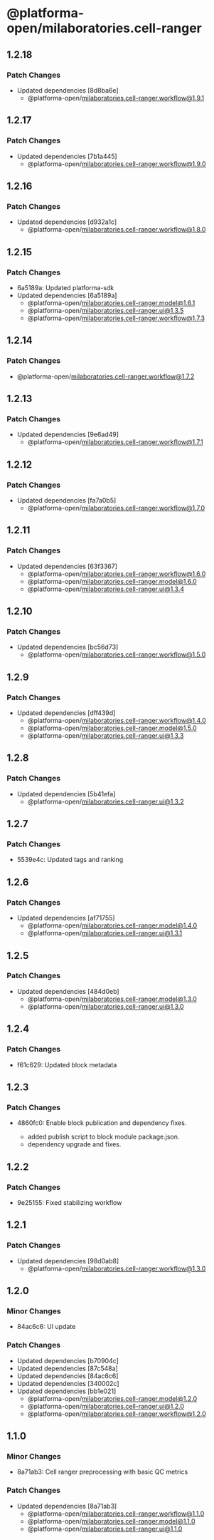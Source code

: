 # @platforma-open/milaboratories.cell-ranger

## 1.2.18

### Patch Changes

- Updated dependencies [8d8ba6e]
  - @platforma-open/milaboratories.cell-ranger.workflow@1.9.1

## 1.2.17

### Patch Changes

- Updated dependencies [7b1a445]
  - @platforma-open/milaboratories.cell-ranger.workflow@1.9.0

## 1.2.16

### Patch Changes

- Updated dependencies [d932a1c]
  - @platforma-open/milaboratories.cell-ranger.workflow@1.8.0

## 1.2.15

### Patch Changes

- 6a5189a: Updated platforma-sdk
- Updated dependencies [6a5189a]
  - @platforma-open/milaboratories.cell-ranger.model@1.6.1
  - @platforma-open/milaboratories.cell-ranger.ui@1.3.5
  - @platforma-open/milaboratories.cell-ranger.workflow@1.7.3

## 1.2.14

### Patch Changes

- @platforma-open/milaboratories.cell-ranger.workflow@1.7.2

## 1.2.13

### Patch Changes

- Updated dependencies [9e6ad49]
  - @platforma-open/milaboratories.cell-ranger.workflow@1.7.1

## 1.2.12

### Patch Changes

- Updated dependencies [fa7a0b5]
  - @platforma-open/milaboratories.cell-ranger.workflow@1.7.0

## 1.2.11

### Patch Changes

- Updated dependencies [63f3367]
  - @platforma-open/milaboratories.cell-ranger.workflow@1.6.0
  - @platforma-open/milaboratories.cell-ranger.model@1.6.0
  - @platforma-open/milaboratories.cell-ranger.ui@1.3.4

## 1.2.10

### Patch Changes

- Updated dependencies [bc56d73]
  - @platforma-open/milaboratories.cell-ranger.workflow@1.5.0

## 1.2.9

### Patch Changes

- Updated dependencies [dff439d]
  - @platforma-open/milaboratories.cell-ranger.workflow@1.4.0
  - @platforma-open/milaboratories.cell-ranger.model@1.5.0
  - @platforma-open/milaboratories.cell-ranger.ui@1.3.3

## 1.2.8

### Patch Changes

- Updated dependencies [5b41efa]
  - @platforma-open/milaboratories.cell-ranger.ui@1.3.2

## 1.2.7

### Patch Changes

- 5539e4c: Updated tags and ranking

## 1.2.6

### Patch Changes

- Updated dependencies [af71755]
  - @platforma-open/milaboratories.cell-ranger.model@1.4.0
  - @platforma-open/milaboratories.cell-ranger.ui@1.3.1

## 1.2.5

### Patch Changes

- Updated dependencies [484d0eb]
  - @platforma-open/milaboratories.cell-ranger.model@1.3.0
  - @platforma-open/milaboratories.cell-ranger.ui@1.3.0

## 1.2.4

### Patch Changes

- f61c629: Updated block metadata

## 1.2.3

### Patch Changes

- 4860fc0: Enable block publication and dependency fixes.

  - added publish script to block module package.json.
  - dependency upgrade and fixes.

## 1.2.2

### Patch Changes

- 9e25155: Fixed stabilizing workflow

## 1.2.1

### Patch Changes

- Updated dependencies [98d0ab8]
  - @platforma-open/milaboratories.cell-ranger.workflow@1.3.0

## 1.2.0

### Minor Changes

- 84ac6c6: UI update

### Patch Changes

- Updated dependencies [b70904c]
- Updated dependencies [87c548a]
- Updated dependencies [84ac6c6]
- Updated dependencies [340002c]
- Updated dependencies [bb1e021]
  - @platforma-open/milaboratories.cell-ranger.model@1.2.0
  - @platforma-open/milaboratories.cell-ranger.ui@1.2.0
  - @platforma-open/milaboratories.cell-ranger.workflow@1.2.0

## 1.1.0

### Minor Changes

- 8a71ab3: Cell ranger preprocessing with basic QC metrics

### Patch Changes

- Updated dependencies [8a71ab3]
  - @platforma-open/milaboratories.cell-ranger.workflow@1.1.0
  - @platforma-open/milaboratories.cell-ranger.model@1.1.0
  - @platforma-open/milaboratories.cell-ranger.ui@1.1.0
